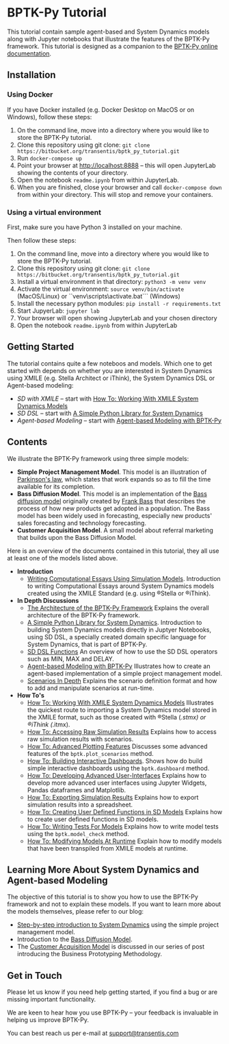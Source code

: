 # BPTK-Py Tutorial

This tutorial contain sample agent-based and System Dynamics models along with Jupyter notebooks that illustrate the features of the BPTK-Py framework. This tutorial is designed as a companion to the [BPTK-Py online documentation](http://bptk.transentis-labs.com).

## Installation

### Using Docker

If you have Docker installed (e.g. Docker Desktop on MacOS or on Windows), follow these steps:

1. On the command line, move into a directory where you would like to store the BPTK-Py tutorial. 
2. Clone this repository using git clone: ```git clone https://bitbucket.org/transentis/bptk_py_tutorial.git```
3. Run ```docker-compose up```
4. Point your browser at [http://localhost:8888](http://localhost:8888) – this will open JupyterLab showing the contents of your directory. 
5. Open the notebook ```readme.ipynb``` from within JupyterLab.
6. When you are finished, close your browser and call ```docker-compose down``` from within your directory. This will stop and remove your containers.

### Using a virtual environment

First, make sure you have Python 3 installed on your machine.

Then follow these steps:

1. On the command line, move into a directory where you would like to store the BPTK-Py tutorial. 
2. Clone this repository using git clone: ```git clone https://bitbucket.org/transentis/bptk_py_tutorial.git```
3. Install a virtual environment in that directory: ```python3 -m venv venv```
4. Activate the virtual environment: ```source venv/bin/activate``` (MacOS/Linux) or ``venv\scripts\activate.bat``` (Windows)
5. Install the necessary python modules: ```pip install -r requirements.txt```
6. Start JupyerLab: ```jupyter lab```
7. Your browser will open showing JupyterLab and your chosen directory
8. Open the notebook ```readme.ipynb``` from within JupyterLab

## Getting Started

The tutorial contains quite a few noteboos and models. Which one to get started with depends on whether you are interested in System Dynamics using XMILE (e.g. Stella Architect or iThink), the System Dynamics DSL or Agent-based modeling:

* _SD with XMILE_ – start with [How To: Working With XMILE System Dynamics Models](how_to_working_with_XMILE.ipynb)
* _SD DSL_ – start with [A Simple Python Library for System Dynamics](in_depth_simple_python_library_sd_dsl.ipynb)
* _Agent-based Modeling_ – start with [Agent-based Modeling with BPTK-Py](in_depth_agent_based_modeling.ipynb)

## Contents

We illustrate the BPTK-Py framework using three simple models:

* __Simple Project Management Model__. This model is an illustration of [Parkinson's law](https://en.wikipedia.org/wiki/Parkinson%27s_law), which states that work expands so as to fill the time available for its completion. 
* __Bass Diffusion Model__. This model is an implementation of the [Bass diffusion model](https://en.wikipedia.org/wiki/Bass_diffusion_model) originally created by [Frank Bass](https://en.wikipedia.org/wiki/Frank_Bass) that describes the process of how new products get adopted in a population. The Bass model has been widely used in forecasting, especially new products' sales forecasting and technology forecasting.
* __Customer Acquisition Model__. A small model about referral marketing that builds upon the Bass Diffusion Model.

Here is an overview of the documents contained in this tutorial, they all use at least one of the models listed above.

* __Introduction__
    * [Writing Computational Essays Using Simulation Models](writing_computational_essays.ipynb). Introduction to writing Computational Essays around System Dynamics models created using the XMILE Standard (e.g. using  ®Stella or ®iThink).
* __In Depth Discussions__
    * [The Architecture of the BPTK-Py Framework](in_depth_bptk_py_architecture.ipynb) Explains the overall architecture of the BPTK-Py framework.
    * [A Simple Python Library for System Dynamics](in_depth_simple_python_library_sd_dsl.ipynb). Introduction to building System Dynamics models directly in Juptyer Notebooks, using SD DSL, a specially created domain specific language for System Dynamics, that is part of BPTK-Py.
    * [SD DSL Functions](in_depth_sd_dsl_functions.ipynb) An overview of how to use the SD DSL operators such as MIN, MAX and DELAY.
    * [Agent-based Modeling with BPTK-Py](in_depth_agent_based_modeling.ipynb) Illustrates how to create an agent-based implementation of a simple project management model.
    * [Scenarios In Depth](in_depth_scenarios.ipynb) Explains the scenario definition format and how to add and manipulate scenarios at run-time.
* __How To's__
    * [How To: Working With XMILE System Dynamics Models](how_to_working_with_XMILE.ipynb) Illustrates the quickest route to importing a System Dynamics model stored in the XMILE format, such as those created with ®Stella (*.stmx) or ®iThink (*.itmx).
    * [How To: Accessing Raw Simulation Results](how_to_accessing_raw_simulation_results.ipynb) Explains how to access raw simulation results with scenarios.
    * [How To: Advanced Plotting Features](how_to_advanced_plotting_features.ipynb) Discusses some advanced features of the `bptk.plot_scenarios` method.
    * [How To: Building Interactive Dashboards](how_to_interactive_dashboards.ipynb). Shows how do build simple interactive dashboards using the `bptk.dashboard` method.
    * [How To: Developing Advanced User-Interfaces](how_to_developing_advanced_user_interfaces.ipynb) Explains how to develop more advanced user interfaces using Jupyter Widgets, Pandas dataframes and Matplotlib.
    * [How To: Exporting Simulation Results](how_to_exporting_simulation_results.ipynb) Explains how to export simulation results into a spreadsheet.
    * [How To: Creating User Defined Functions in SD Models](how_to_sd_user_defined_functions.ipynb) Explains how to create user defined functions in SD models.
    * [How To: Writing Tests For Models](how_to_writing_tests_for_models.ipynb) Explains how to write model tests using the `bptk.model_check` method.
    * [How To: Modifying Models At Runtime](how_to_modifying_models_at_runtime.ipynb) Explain how to modify models that have been transpiled from XMILE models at runtime.
  
## Learning More About System Dynamics and Agent-based Modeling

The objective of this tutorial is to show you how to use the BPTK-Py framework and not to explain these models. If you want to learn more about the models themselves, please refer to our blog:

* [Step-by-step introduction to System Dynamics](https://www.transentis.com/step-by-step-tutorials/introduction-to-system-dynamics/) using the simple project management model.
* Introduction to the [Bass Diffusion Model](https://www.transentis.com/causal-loop-diagramming/).
* The [Customer Acquisition Model](https://www.transentis.com/an-example-to-illustrate-the-business-prototyping-methodology) is discussed in our series of post introducing the Business Prototyping Methodology.

## Get in Touch

Please let us know if you need help getting started, if you find a bug or are missing important functionality.

We are keen to hear how you use BPTK-Py – your feedback is invaluable in helping us improve BPTK-Py.

You can best reach us per e-mail at [support@transentis.com](mailto:support@transentis.com)

